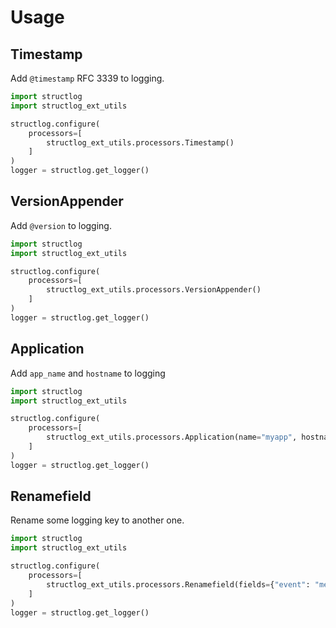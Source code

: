 # Usage

## Timestamp

Add `@timestamp` RFC 3339 to logging.

```python
import structlog
import structlog_ext_utils

structlog.configure(
    processors=[
        structlog_ext_utils.processors.Timestamp()
    ]
)
logger = structlog.get_logger()
```

## VersionAppender

Add `@version` to logging.

```python
import structlog
import structlog_ext_utils

structlog.configure(
    processors=[
        structlog_ext_utils.processors.VersionAppender()
    ]
)
logger = structlog.get_logger()
```

## Application

Add `app_name` and `hostname` to logging

```python
import structlog
import structlog_ext_utils

structlog.configure(
    processors=[
        structlog_ext_utils.processors.Application(name="myapp", hostname="127.0.0.1")
    ]
)
logger = structlog.get_logger()
```

## Renamefield

Rename some logging key to another one.

```python
import structlog
import structlog_ext_utils

structlog.configure(
    processors=[
        structlog_ext_utils.processors.Renamefield(fields={"event": "message"})
    ]
)
logger = structlog.get_logger()
```
